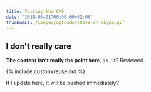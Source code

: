 ```yaml
---
title: Testing the CMS
date: '2018-05-01T00:00:00+02:00'
thumbnail: /images/uploads/steve-on-skype.gif
---
```

## I don't really care

**The content isn't really the point here**, `is it`? Reviewed.

{% include custom/reuse.md %}

If I update here, it will be pushed immediately?

